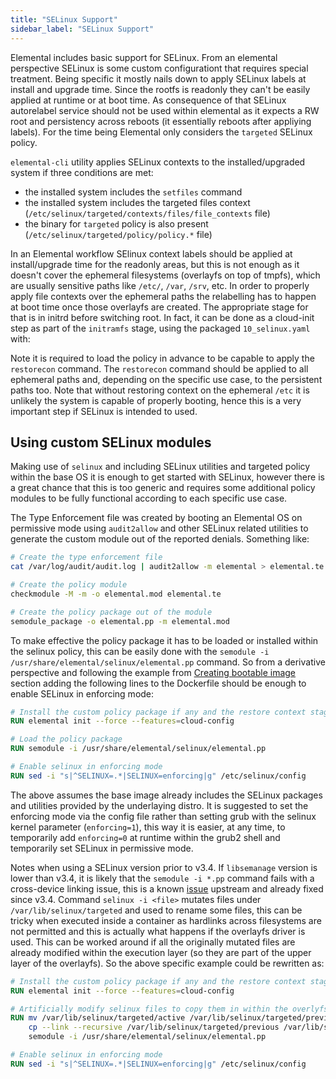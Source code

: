 ```yaml
---
title: "SELinux Support"
sidebar_label: "SELinux Support"
---
```


Elemental includes basic support for SELinux. From an elemental perspective SELinux is some custom configurationt that requires special treatment. Being specific it mostly nails down to apply SELinux labels at install and upgrade time. Since the rootfs is readonly they can't be easily applied at runtime or at boot time. As consequence of that SELinux autorelabel service should not be used within elemental as it expects a RW root and persistency across reboots (it essentially reboots after appliying labels). For the time being Elemental only considers the `targeted` SELinux policy.

`elemental-cli` utility applies SELinux contexts to the installed/upgraded system if three conditions are met:

* the installed system includes the `setfiles` command
* the installed system includes the targeted files context (`/etc/selinux/targeted/contexts/files/file_contexts` file)
* the binary for `targeted` policy is also present (`/etc/selinux/targeted/policy/policy.*` file)

In an Elemental workflow SElinux context labels should be applied at install/upgrade time for the readonly areas, but this is not enough as it doesn't cover the ephemeral filesystems (overlayfs on top of tmpfs), which are usually sensitive paths like `/etc/`, `/var`, `/srv`, etc. In order to properly apply file contexts over the ephemeral paths the relabelling has to happen at boot time once those overlayfs are created. The appropriate stage for that is in initrd before switching root. In fact, it can be done as a cloud-init step as part of the `initramfs` stage, using the packaged `10_selinux.yaml` with:

<!-- {{<githubembed repo="rancher/elemental-toolkit" file="pkg/features/embedded/cloud-config-defaults/system/oem/10_selinux.yaml" lang="yaml">}} -->

Note it is required to load the policy in advance to be capable to apply the `restorecon` command. The `restorecon` command should be applied to all ephemeral paths and, depending on the specific use case, to the persistent paths too. Note that without restoring context on the ephemeral `/etc` it is unlikely the system is capable of properly booting, hence this is a very important step if SELinux is intended to used.

## Using custom SELinux modules

Making use of `selinux` and including SELinux utilities and targeted policy within the base OS it is enough to get started with SELinux, however there is a great chance that this is too generic and requires some additional policy modules to be fully functional according to each specific use case.

The Type Enforcement file was created by booting an Elemental OS on permissive mode using `audit2allow` and other SELinux related utilities to generate the custom module out of the reported denials. Something like:

```bash
# Create the type enforcement file
cat /var/log/audit/audit.log | audit2allow -m elemental > elemental.te

# Create the policy module
checkmodule -M -m -o elemental.mod elemental.te

# Create the policy package out of the module
semodule_package -o elemental.pp -m elemental.mod
```

To make effective the policy package it has to be loaded or installed within the selinux policy, this can be easily done with the `semodule -i /usr/share/elemental/selinux/elemental.pp` command. So from a derivative perspective and following the example from [Creating bootable image](../creating-derivatives/creating_bootable_images/#example) section adding the following lines to the Dockerfile should be enough to enable SELinux in enforcing mode:

```Dockerfile
# Install the custom policy package if any and the restore context stage in cloud-init config
RUN elemental init --force --features=cloud-config

# Load the policy package
RUN semodule -i /usr/share/elemental/selinux/elemental.pp

# Enable selinux in enforcing mode
RUN sed -i "s|^SELINUX=.*|SELINUX=enforcing|g" /etc/selinux/config
```

The above assumes the base image already includes the SELinux packages and utilities provided by the underlaying distro. It is suggested to set the enforcing mode via the config file rather than setting grub with the selinux kernel parameter (`enforcing=1`), this way it is easier, at any time, to temporarily add `enforcing=0` at runtime within the grub2 shell and temporarily set SELinux in permissive mode.

Notes when using a SELinux version prior to v3.4. If `libsemanage` version is lower than v3.4, it is likely that the `semodule -i *.pp` command fails with a cross-device linking issue, this is a known [issue](https://github.com/SELinuxProject/selinux/issues/343) upstream and already fixed since v3.4. Command `selinux -i <file>` mutates files under `/var/lib/selinux/targeted` and used to rename some files, this can be tricky when executed inside a container as hardlinks across filesystems are not permitted and this is actually what happens if the overlayfs driver is used. This can be worked around if all the originally mutated files are already modified within the execution layer (so they are part of the upper layer of the overlayfs). So the above specific example could be rewritten as:

```Dockerfile
# Install the custom policy package if any and the restore context stage in cloud-init config
RUN elemental init --force --features=cloud-config

# Artificially modify selinux files to copy them in within the overlyfs and then load the policy package
RUN mv /var/lib/selinux/targeted/active /var/lib/selinux/targeted/previous &&\
    cp --link --recursive /var/lib/selinux/targeted/previous /var/lib/selinux/targeted/active &&\
    semodule -i /usr/share/elemental/selinux/elemental.pp

# Enable selinux in enforcing mode
RUN sed -i "s|^SELINUX=.*|SELINUX=enforcing|g" /etc/selinux/config
```
